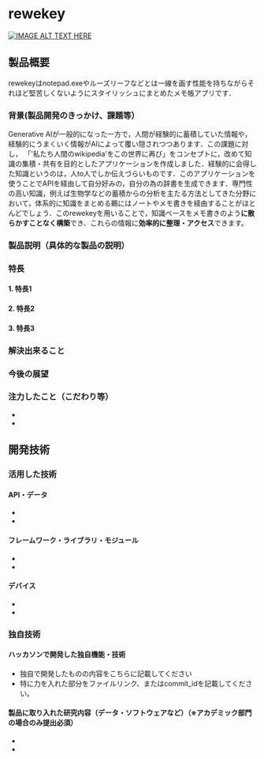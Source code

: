 # rewekey

[![IMAGE ALT TEXT HERE](https://jphacks.com/wp-content/uploads/2023/07/JPHACKS2023_ogp.png)](https://www.youtube.com/watch?v=yYRQEdfGjEg)

## 製品概要
rewekeyはnotepad.exeやルーズリーフなどとは一線を画す性能を持ちながらそれほど堅苦しくないようにスタイリッシュにまとめたメモ帳アプリです．
### 背景(製品開発のきっかけ、課題等）
Generative AIが一般的になった一方で，人間が経験的に蓄積していた情報や，経験的にうまくいく情報がAIによって覆い隠されつつあります．この課題に対し， 「'私たち人間のwikipedia'をこの世界に再び」をコンセプトに，改めて知識の集積・共有を目的としたアプリケーションを作成しました．経験的に会得した知識というのは，人to人でしか伝えづらいものです．このアプリケーションを使うことでAPIを経由して自分好みの，自分の為の辞書を生成できます．専門性の高い知識，例えば生物学などの蓄積からの分析を主たる方法としてきた分野において，体系的に知識をまとめる鵜にはノートやメモ書きを経由することがほとんどでしょう．このrewekeyを用いることで，知識ベースをメモ書きのよう**に散らかすことなく構築**でき、これらの情報に**効率的に整理・アクセス**できます。
### 製品説明（具体的な製品の説明）
### 特長
#### 1. 特長1

#### 2. 特長2
#### 3. 特長3

### 解決出来ること
### 今後の展望
### 注力したこと（こだわり等）
* 
* 

## 開発技術
### 活用した技術
#### API・データ
* 
* 

#### フレームワーク・ライブラリ・モジュール
* 
* 

#### デバイス
* 
* 

### 独自技術
#### ハッカソンで開発した独自機能・技術
* 独自で開発したものの内容をこちらに記載してください
* 特に力を入れた部分をファイルリンク、またはcommit_idを記載してください。

#### 製品に取り入れた研究内容（データ・ソフトウェアなど）（※アカデミック部門の場合のみ提出必須）
* 
* 
